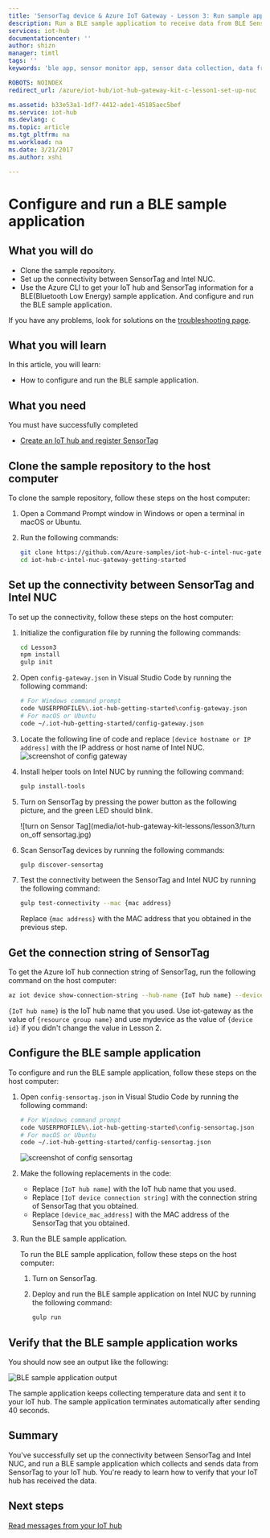 ```yaml
---
title: 'SensorTag device & Azure IoT Gateway - Lesson 3: Run sample app | Microsoft Docs'
description: Run a BLE sample application to receive data from BLE SensorTag and from your IoT hub.
services: iot-hub
documentationcenter: ''
author: shizn
manager: timtl
tags: ''
keywords: 'ble app, sensor monitor app, sensor data collection, data from sensors, sensor data to cloud'

ROBOTS: NOINDEX
redirect_url: /azure/iot-hub/iot-hub-gateway-kit-c-lesson1-set-up-nuc

ms.assetid: b33e53a1-1df7-4412-ade1-45185aec5bef
ms.service: iot-hub
ms.devlang: c
ms.topic: article
ms.tgt_pltfrm: na
ms.workload: na
ms.date: 3/21/2017
ms.author: xshi

---
```

# Configure and run a BLE sample application

## What you will do

- Clone the sample repository. 
- Set up the connectivity between SensorTag and Intel NUC. 
- Use the Azure CLI to get your IoT hub and SensorTag information for a BLE(Bluetooth Low Energy) sample application. And configure and run the BLE sample application. 

If you have any problems, look for solutions on the [troubleshooting page](iot-hub-gateway-kit-c-troubleshooting.md).

## What you will learn

In this article, you will learn:

- How to configure and run the BLE sample application.

## What you need

You must have successfully completed

- [Create an IoT hub and register SensorTag](iot-hub-gateway-kit-c-lesson2-register-device.md)

## Clone the sample repository to the host computer

To clone the sample repository, follow these steps on the host computer:

1. Open a Command Prompt window in Windows or open a terminal in macOS or Ubuntu.
2. Run the following commands:

   ```bash
   git clone https://github.com/Azure-samples/iot-hub-c-intel-nuc-gateway-getting-started
   cd iot-hub-c-intel-nuc-gateway-getting-started
   ```

## Set up the connectivity between SensorTag and Intel NUC

To set up the connectivity, follow these steps on the host computer:

1. Initialize the configuration file by running the following commands:

   ```bash
   cd Lesson3
   npm install
   gulp init
   ```

2. Open `config-gateway.json` in Visual Studio Code by running the following command:

   ```bash
   # For Windows command prompt
   code %USERPROFILE%\.iot-hub-getting-started\config-gateway.json
   # For macOS or Ubuntu
   code ~/.iot-hub-getting-started/config-gateway.json
   ```

3. Locate the following line of code and replace `[device hostname or IP address]` with the IP address or host name of Intel NUC.
   ![screenshot of config gateway](media/iot-hub-gateway-kit-lessons/lesson3/config_gateway.png)

4. Install helper tools on Intel NUC by running the following command:

   ```bash
   gulp install-tools
   ```

5. Turn on SensorTag by pressing the power button as the following picture, and the green LED should blink.

   ![turn on Sensor Tag](media/iot-hub-gateway-kit-lessons/lesson3/turn on_off sensortag.jpg)

6. Scan SensorTag devices by running the following commands:

   ```bash
   gulp discover-sensortag
   ```

7. Test the connectivity between the SensorTag and Intel NUC by running the following command:

   ```bash
   gulp test-connectivity --mac {mac address}
   ```

   Replace `{mac address}` with the MAC address that you obtained in the previous step.

## Get the connection string of SensorTag

To get the Azure IoT hub connection string of SensorTag, run the following command on the host computer:

```bash
az iot device show-connection-string --hub-name {IoT hub name} --device-id mydevice --resource-group iot-gateway
```

`{IoT hub name}` is the IoT hub name that you used. Use iot-gateway as the value of `{resource group name}` and use mydevice as the value of `{device id}` if you didn't change the value in Lesson 2.

## Configure the BLE sample application

To configure and run the BLE sample application, follow these steps on the host computer:

1. Open `config-sensortag.json` in Visual Studio Code by running the following command:

   ```bash
   # For Windows command prompt
   code %USERPROFILE%\.iot-hub-getting-started\config-sensortag.json
   # For macOS or Ubuntu
   code ~/.iot-hub-getting-started/config-sensortag.json
   ```

   ![screenshot of config sensortag](media/iot-hub-gateway-kit-lessons/lesson3/config_sensortag.png)

2. Make the following replacements in the code:
   - Replace `[IoT hub name]` with the IoT hub name that you used.
   - Replace `[IoT device connection string]` with the connection string of SensorTag that you obtained.
   - Replace `[device_mac_address]` with the MAC address of the SensorTag that you obtained.

3. Run the BLE sample application.

   To run the BLE sample application, follow these steps on the host computer:

   1. Turn on SensorTag.

   2. Deploy and run the BLE sample application on Intel NUC by running the following command:
   
      ```bash
      gulp run
      ```

## Verify that the BLE sample application works

You should now see an output like the following:

![BLE sample application output](media/iot-hub-gateway-kit-lessons/lesson3/BLE_running.png)

The sample application keeps collecting temperature data and sent it to your IoT hub. The sample application terminates automatically after sending 40 seconds.

## Summary

You've successfully set up the connectivity between SensorTag and Intel NUC, and run a BLE sample application which collects and sends data from SensorTag to your IoT hub. You're ready to learn how to verify that your IoT hub has received the data.

## Next steps
[Read messages from your IoT hub](iot-hub-gateway-kit-c-lesson3-read-messages-from-hub.md)